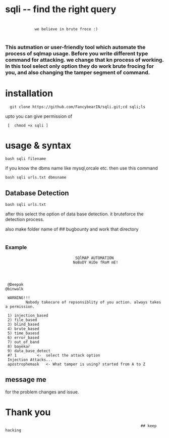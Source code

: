# sqli -- find the right query 
#
                 we believe in brute froce :)
#
### This autmation or user-friendly tool which automate the process of sqlmap usage. Before you write different type command for attacking. we change that kn process of working. In this tool select only option they do work brute frocing for you, and also changing the tamper segment of command. 

##
##
#




# installation

      git clone https://github.com/FancybearIN/sqli.git;cd sqli;ls

upto you can give permission of              
               
     [  chmod +x sqli ]
# usage & syntax

    bash sqli filename

if you know the dbms name like mysql,orcale etc. then use this command

    bash sqli urls.txt dbmsname

## Database Detection

    bash sqli urls.txt 

after this select the option of data base detection. it bruteforce the detection process.

also make folder name of ## bugbounty and work that directory 




#
### Example
       
                                   SQlMAP AUTOMATION
                                  NoBoDY HiDe fRoM mE!
 
  
 
 
     @Deepak                                                            @binwalk
 
     WARNING!!!
             Nobody takecare of repsonsiblity of you action. always takes a permission.
 
     1) injection_based
     2) file_based
     3) blind_based
     4) brute_based
     5) time_basesd
     6) error_based
     7) out_of_band
     8) bayekar
     9) data_base_detect
     #? 1         <-  select the attack option
     Injection Attacks...
     apostrophemask   <- What tamper is using? started from A to Z

## message me 
 for the problem changes and issue.
   

# Thank you                                     
                                                                ## keep hacking